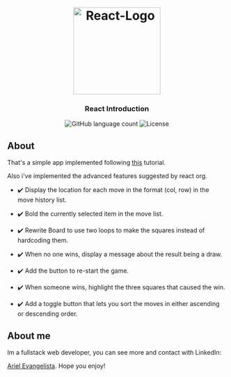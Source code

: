 <h1 align="center">
    <img alt="React-Logo" src="https://create-react-app.dev/img/logo-og.png" width="200px" />
</h1>

<h3 align="center">
  React Introduction
</h3>

<p align="center">
  <img alt="GitHub language count" src="https://img.shields.io/github/languages/count/GitArika/react-tic-tac-toe?color=%2304D361">

  <img alt="License" src="https://img.shields.io/badge/license-MIT-%2304D361">
</p>

## About

That's a simple app implemented following [this](https://reactjs.org/tutorial/tutorial.html) tutorial.

Also i've implemented the advanced features suggested by react org. 

* :heavy_check_mark: Display the location for each move in the format (col, row) in the move history list.

* :heavy_check_mark: Bold the currently selected item in the move list.

* :heavy_check_mark: Rewrite Board to use two loops to make the squares instead of hardcoding them.

* :heavy_check_mark: When no one wins, display a message about the result being a draw.

* :heavy_check_mark: Add the button to re-start the game.

* :heavy_check_mark: When someone wins, highlight the three squares that caused the win.

* :heavy_check_mark: Add a toggle button that lets you sort the moves in either ascending or descending order.


## About me

Im a fullstack web developer, you can see more and contact with LinkedIn:

[Ariel Evangelista](https://www.linkedin.com/in/ariel-evangelista-a4677614b/). Hope you enjoy!
